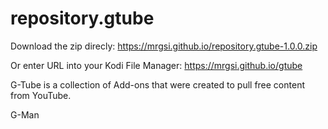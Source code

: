 # repository.gtube
 
Download the zip direcly: 
https://mrgsi.github.io/repository.gtube-1.0.0.zip

Or enter URL into your Kodi File Manager:
https://mrgsi.github.io/gtube

G-Tube is a collection of Add-ons that were created to pull free content from YouTube. 

G-Man
